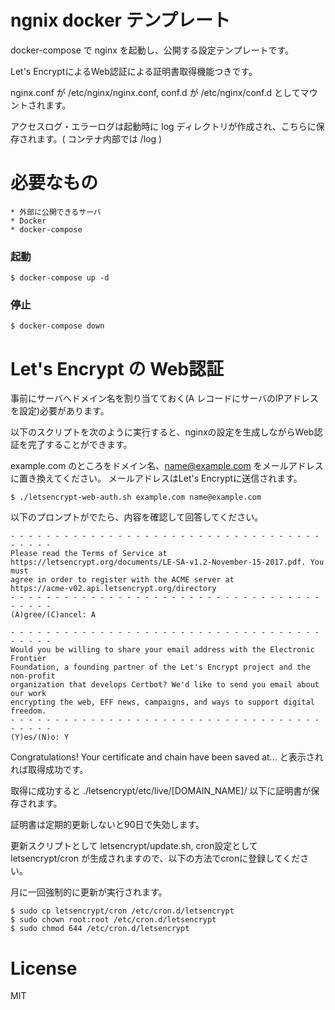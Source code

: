 # ngnix docker テンプレート

docker-compose で nginx を起動し、公開する設定テンプレートです。

Let's EncryptによるWeb認証による証明書取得機能つきです。

nginx.conf が /etc/nginx/nginx.conf, conf.d が /etc/nginx/conf.d としてマウントされます。

アクセスログ・エラーログは起動時に log ディレクトリが作成され、こちらに保存されます。( コンテナ内部では /log )

# 必要なもの

	* 外部に公開できるサーバ
	* Docker
	* docker-compose

### 起動

	$ docker-compose up -d

### 停止

	$ docker-compose down

# Let's Encrypt の Web認証

事前にサーバへドメイン名を割り当てておく(A レコードにサーバのIPアドレスを設定)必要があります。

以下のスクリプトを次のように実行すると、nginxの設定を生成しながらWeb認証を完了することができます。

example.com のところをドメイン名、name@example.com をメールアドレスに置き換えてください。
メールアドレスはLet's Encryptに送信されます。

	$ ./letsencrypt-web-auth.sh example.com name@example.com

以下のプロンプトがでたら、内容を確認して回答してください。

	- - - - - - - - - - - - - - - - - - - - - - - - - - - - - - - - - - - - - - - -
	Please read the Terms of Service at
	https://letsencrypt.org/documents/LE-SA-v1.2-November-15-2017.pdf. You must
	agree in order to register with the ACME server at
	https://acme-v02.api.letsencrypt.org/directory
	- - - - - - - - - - - - - - - - - - - - - - - - - - - - - - - - - - - - - - - -
	(A)gree/(C)ancel: A
	
	- - - - - - - - - - - - - - - - - - - - - - - - - - - - - - - - - - - - - - - -
	Would you be willing to share your email address with the Electronic Frontier
	Foundation, a founding partner of the Let's Encrypt project and the non-profit
	organization that develops Certbot? We'd like to send you email about our work
	encrypting the web, EFF news, campaigns, and ways to support digital freedom.
	- - - - - - - - - - - - - - - - - - - - - - - - - - - - - - - - - - - - - - - -
	(Y)es/(N)o: Y

Congratulations! Your certificate and chain have been saved at... と表示されれば取得成功です。

取得に成功すると ./letsencrypt/etc/live/[DOMAIN_NAME]/ 以下に証明書が保存されます。

証明書は定期的更新しないと90日で失効します。

更新スクリプトとして letsencrypt/update.sh, cron設定として letsencrypt/cron が生成されますので、以下の方法でcronに登録してください。

月に一回強制的に更新が実行されます。

	$ sudo cp letsencrypt/cron /etc/cron.d/letsencrypt
	$ sudo chown root:root /etc/cron.d/letsencrypt
	$ sudo chmod 644 /etc/cron.d/letsencrypt

# License

MIT

